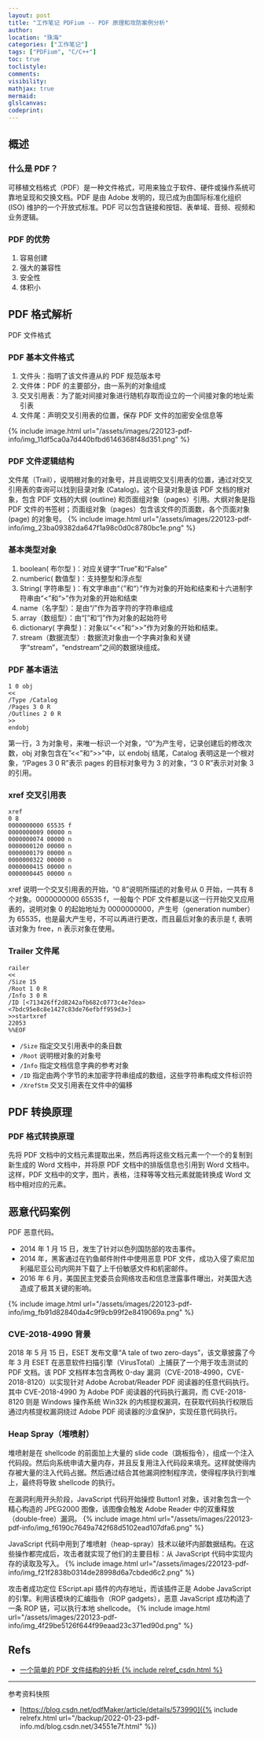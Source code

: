```yaml
---
layout: post
title: "工作笔记 PDFium -- PDF 原理和攻防案例分析"
author:
location: "珠海"
categories: ["工作笔记"]
tags: ["PDFium", "C/C++"]
toc: true
toclistyle:
comments:
visibility:
mathjax: true
mermaid:
glslcanvas:
codeprint:
---
```



## 概述


### 什么是 PDF？

可移植文档格式（PDF）是一种文件格式，可用来独立于软件、硬件或操作系统可靠地呈现和交换文档。PDF 是由 Adobe 发明的，现已成为由国际标准化组织 (ISO) 维护的一个开放式标准。PDF 可以包含链接和按钮、表单域、音频、视频和业务逻辑。


### PDF 的优势

1. 容易创建
2. 强大的兼容性
3. 安全性
4. 体积小


## PDF 格式解析

PDF 文件格式


### PDF 基本文件格式

1. 文件头：指明了该文件遵从的 PDF 规范版本号
2. 文件体：PDF 的主要部分，由一系列的对象组成
3. 交叉引用表：为了能对间接对象进行随机存取而设立的一个间接对象的地址索引表
4. 文件尾：声明交叉引用表的位置，保存 PDF 文件的加密安全信息等

{% include image.html url="/assets/images/220123-pdf-info/img_11df5ca0a7d440bfbd6146368f48d351.png" %}


### PDF 文件逻辑结构

文件尾（Trail），说明根对象的对象号，并且说明交叉引用表的位置，通过对交叉引用表的查询可以找到目录对象 (Catalog)。这个目录对象是该 PDF 文档的根对象，包含 PDF 文档的大纲 (outline) 和页面组对象（pages）引用。大纲对象是指 PDF 文件的书签树；页面组对象（pages）包含该文件的页面数，各个页面对象 (page) 的对象号。
{% include image.html url="/assets/images/220123-pdf-info/img_23ba09382da647f1a98c0d0c8780bc1e.png" %}


### 基本类型对象

1. boolean( 布尔型 )：对应关键字“True”和“False”
2. numberic( 数值型 )：支持整型和浮点型
3. String( 字符串型 )：有文字串由“（”和“）”作为对象的开始和结束和十六进制字符串由“<”和“>”作为对象的开始和结束
4. name（名字型）：是由“/”作为首字符的字符串组成
5. array（数组型）：由“[”和“]”作为对象的起始符号
6. dictionary( 字典型 )：对象以“<<”和“>>”作为对象的开始和结束。
7. stream（数据流型）: 数据流对象由一个字典对象和关键字“stream”，“endstream”之间的数据块组成。


### PDF 基本语法

```
1 0 obj
<<
/Type /Catalog
/Pages 3 0 R
/Outlines 2 0 R
>>
endobj
```

第一行，3 为对象号，来唯一标识一个对象，“0”为产生号，记录创建后的修改次数，obj 对象包含在”<<”和“>>”中，以 endobj 结尾，Catalog 表明这是一个根对象，“/Pages 3 0 R”表示 pages 的目标对象号为 3 的对象，“3 0 R”表示对对象 3 的引用。


### xref 交叉引用表

```
xref
0 8
0000000000 65535 f
0000000009 00000 n
0000000074 00000 n
0000000120 00000 n
0000000179 00000 n
0000000322 00000 n
0000000415 00000 n
0000000445 00000 n
```

xref 说明一个交叉引用表的开始，“0 8”说明所描述的对象号从 0 开始，一共有 8 个对象。0000000000 65535 f，一般每个 PDF 文件都是以这一行开始交叉应用表的，说明对象 0 的起始地址为 0000000000，产生号（generation number）为 65535，也是最大产生号，不可以再进行更改，而且最后对象的表示是 f, 表明该对象为 free，n 表示对象在使用。


### Trailer 文件尾

```
railer
<<
/Size 15
/Root 1 0 R
/Info 3 0 R
/ID [<713426ff2d8242afb682c0773c4e7dea><7bdc95e8c8e1427c83de76efbff959d3>]
>>startxref
22053
%%EOF
```

* `/Size` 指定交叉引用表中的条目数
* `/Root` 说明根对象的对象号
* `/Info` 指定文档信息字典的参考对象
* `/ID` 指定由两个字节的未加密字符串组成的数组，这些字符串构成文件标识符
* `/XrefStm` 交叉引用表在文件中的偏移


## PDF 转换原理


### PDF 格式转换原理

先将 PDF 文档中的文档元素提取出来，然后再将这些文档元素一个一个的复制到新生成的 Word 文档中，并将原 PDF 文档中的排版信息也引用到 Word 文档中。这样，PDF 文档中的文字，图片，表格，注释等等文档元素就能转换成 Word 文档中相对应的元素。


## 恶意代码案例

PDF 恶意代码。

* 2014 年 1 月 15 日，发生了针对以色列国防部的攻击事件。
* 2014 年，黑客通过在钓鱼邮件附件中使用恶意 PDF 文件，成功入侵了索尼加利福尼亚公司内网并下载了上千份敏感文件和机密邮件。
* 2016 年 6 月，美国民主党委员会网络攻击和信息泄露事件曝出，对美国大选造成了极其关键的影响。

{% include image.html url="/assets/images/220123-pdf-info/img_fb91d82840da4c9f9cb99f2e8419069a.png" %}


### CVE-2018-4990 背景

2018 年 5 月 15 日，ESET 发布文章“A tale of two zero-days”，该文章披露了今年 3 月 ESET 在恶意软件扫描引擎（VirusTotal）上捕获了一个用于攻击测试的 PDF 文档。该 PDF 文档样本包含两枚 0-day 漏洞（CVE-2018-4990，CVE-2018-8120）以实现针对 Adobe Acrobat/Reader PDF 阅读器的任意代码执行。其中 CVE-2018-4990 为 Adobe PDF 阅读器的代码执行漏洞，而 CVE-2018-8120 则是 Windows 操作系统 Win32k 的内核提权漏洞，在获取代码执行权限后通过内核提权漏洞绕过 Adobe PDF 阅读器的沙盒保护，实现任意代码执行。


### Heap Spray（堆喷射）

堆喷射是在 shellcode 的前面加上大量的 slide code（跳板指令），组成一个注入代码段。然后向系统申请大量内存，并且反复用注入代码段来填充。这样就使得内存被大量的注入代码占据。然后通过结合其他漏洞控制程序流，使得程序执行到堆上，最终将导致 shellcode 的执行。

在漏洞利用开头阶段，JavaScript 代码开始操控 Button1 对象，该对象包含一个精心构造的 JPEG2000 图像，该图像会触发 Adobe Reader 中的双重释放（double-free）漏洞。
{% include image.html url="/assets/images/220123-pdf-info/img_f6190c7649a742f68d5102ead107dfa6.png" %}

JavaScript 代码中用到了堆喷射（heap-spray）技术以破坏内部数据结构。在这些操作都完成后，攻击者就实现了他们的主要目标：从 JavaScript 代码中实现内存的读取及写入。
{% include image.html url="/assets/images/220123-pdf-info/img_f21f2838b0314de28998d6a7cbded6c2.png" %}

攻击者成功定位 EScript.api 插件的内存地址，而该插件正是 Adobe JavaScript 的引擎。利用该模块的汇编指令（ROP gadgets），恶意 JavaScript 成功构造了一条 ROP 链，可以执行本地 shellcode。
{% include image.html url="/assets/images/220123-pdf-info/img_4f29be5126f644f99eaad23c371ed90d.png" %}


## Refs

* [一个简单的 PDF 文件结构的分析 {% include relref_csdn.html %}](https://blog.csdn.net/pdfMaker/article/details/573990)



<hr class='reviewline'/>
<p class='reviewtip'><script type='text/javascript' src='{% include relref.html url="/assets/reviewjs/blogs/2022-01-23-pdf-info.md.js" %}'></script></p>
<font class='ref_snapshot'>参考资料快照</font>

- [https://blog.csdn.net/pdfMaker/article/details/573990]({% include relrefx.html url="/backup/2022-01-23-pdf-info.md/blog.csdn.net/34551e7f.html" %})
